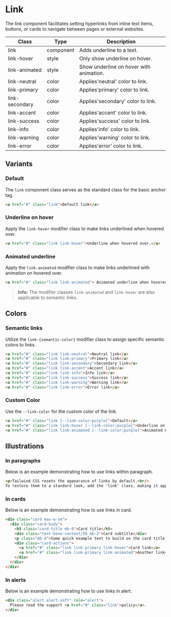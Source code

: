# Link

The link component facilitates setting hyperlinks from inline text items, buttons, or cards to navigate between pages or external websites.

<!-- Class table -->

| Class | Type | Description |
| --- | --- | --- |
| link | component | Adds underline to a text. |
| link-hover | style | Only show underline on hover. |
| link-animated | style | Show underline on hover with animation. |
| link-neutral | color | Applies'neutral' color to link. |
| link-primary | color | Applies'primary' color to link. |
| link-secondary | color | Applies'secondary' color to link. |
| link-accent | color | Applies'accent' color to link. |
| link-success | color | Applies'success' color to link. |
| link-info | color | Applies'info' color to link. |
| link-warning | color | Applies'warning' color to link. |
| link-error | color | Applies'error' color to link. |


<!-------------------- Variants -------------------->

## Variants

<!-- Default -->

### Default

The `link` component class serves as the standard class for the basic anchor tag.

```html
<a href="#" class="link">Default link</a>
```

<!-- Underline on hover -->

### Underline on hover

Apply the `link-hover` modifier class to make links underlined when hovered over.

```html
<a href="#" class="link link-hover">Underline when hovered over.</a>
```

<!-- Animated underline -->

### Animated underline

Apply the `link-animated` modifier class to make links underlined with animation on hovered over.

```html
<a href="#" class="link link-animated"> Animated underline when hovered over.</a>
```

> **Info:** The modifier classes `link-animated` and `link-hover` are also applicable to semantic links.

<!-------------------- Colors -------------------->

## Colors

<!-- Semantic links -->

### Semantic links

Utilize the `link-{semantic-color}` modifier class to assign specific semantic colors to links.

```html
<a href="#" class="link link-neutral">Neutral link</a>
<a href="#" class="link link-primary">Primary link</a>
<a href="#" class="link link-secondary">Secondary link</a>
<a href="#" class="link link-accent">Accent link</a>
<a href="#" class="link link-info">Info link</a>
<a href="#" class="link link-success">Success link</a>
<a href="#" class="link link-warning">Warning link</a>
<a href="#" class="link link-error">Error link</a>
```

<!-- Custom Color -->

### Custom Color

Use the `--link-color` for the custom color of the link.

```html
<a href="#" class="link [--link-color:purple]">Default</a>
<a href="#" class="link link-hover [--link-color:purple]">Underline on Hover</a>
<a href="#" class="link link-animated [--link-color:purple]">Animated Underline</a>
```

<!-------------------- Illustrations -------------------->

## Illustrations

<!-- In paragraphs -->

### In paragraphs

Below is an example demonstrating how to use links within paragraph.

```html
<p>Tailwind CSS resets the appearance of links by default.<br/>
To restore them to a standard look, add the 'link' class, making it appear as a <a href="#" class="link">normal link</a> once more.</p>
```

<!-- In cards -->

### In cards

Below is an example demonstrating how to use links in card.

```html
<div class="card max-w-sm">
  <div class="card-body">
    <h5 class="card-title mb-0">Card title</h5>
    <div class="text-base-content/50 mb-3">Card subtitle</div>
    <p class="mb-4">Some quick example text to build on the card title and make up the bulk of the card's content.</p>
    <div class="card-actions">
      <a href="#" class="link link-primary link-hover">Card link</a>
      <a href="#" class="link link-primary link-animated">Another link</a>
    </div>
  </div>
</div>
```

<!-- In alerts -->

### In alerts

Below is an example demonstrating how to use links in alert.

```html
<div class="alert alert-soft" role="alert">
  Please read the support <a href="#" class="link">policy</a>.
</div>
```

